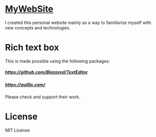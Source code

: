 # [MyWebSite](https://www.joshuajpiluden.site/)
I created this personal website mainly as a way to familiarize myself with new concepts and technologies. 

# Rich text box 
This is made possible using the following packages:
 ##### https://github.com/Blazored/TextEditor
 ##### https://quilljs.com/
Please check and support their work.
 
# License
MIT License
